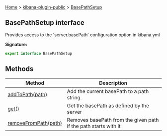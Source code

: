 [Home](./index) &gt; [kibana-plugin-public](./kibana-plugin-public.md) &gt; [BasePathSetup](./kibana-plugin-public.basepathsetup.md)

## BasePathSetup interface

Provides access to the 'server.basePath' configuration option in kibana.yml

<b>Signature:</b>

```typescript
export interface BasePathSetup 
```

## Methods

|  Method | Description |
|  --- | --- |
|  [addToPath(path)](./kibana-plugin-public.basepathsetup.addtopath.md) | Add the current basePath to a path string. |
|  [get()](./kibana-plugin-public.basepathsetup.get.md) | Get the basePath as defined by the server |
|  [removeFromPath(path)](./kibana-plugin-public.basepathsetup.removefrompath.md) | Removes basePath from the given path if the path starts with it |

